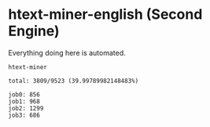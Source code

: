 # htext-miner-english (Second Engine)

Everything doing here is automated.

```
htext-miner

total: 3809/9523 (39.99789982148483%)

job0: 856
job1: 968
job2: 1299
job3: 686
```